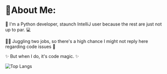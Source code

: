 # 🌟About Me:

🐍 I'm a Python developer, staunch IntelliJ user because the rest are just not up to par. 💻

🏃‍♂️ Juggling two jobs, so there's a high chance I might not reply here regarding code issues 💼

✨ But when I do, it's code magic. ✨

![Top Langs](https://github-readme-stats.vercel.app/api/top-langs/?username=cyprianztl&layout=compact)
